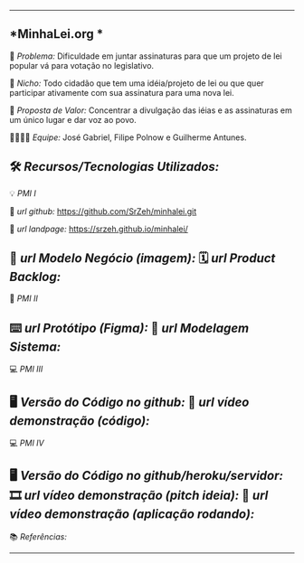-------------------
*MinhaLei.org * 
-------------------
🙁 _*Problema:*_ Dificuldade em juntar assinaturas para que um projeto de lei popular vá para votação no legislativo.

🙂 _*Nicho:*_ Todo cidadão que tem uma idéia/projeto de lei ou que quer participar ativamente com sua assinatura para uma nova lei.

🎁 _*Proposta de Valor:*_ Concentrar a divulgação das iéias e as assinaturas em um único lugar e dar voz ao povo.

🧑‍💻👩‍💻 _*Equipe:*_ José Gabriel, Filipe Polnow e Guilherme Antunes.

🛠️ _*Recursos/Tecnologias Utilizados:*_
-------------------
💡 *PMI I*

🔗 _*url github:*_ https://github.com/SrZeh/minhalei.git

🛬 _*url landpage:*_ https://srzeh.github.io/minhalei/

🤝 _*url Modelo Negócio (imagem):*_
🗓️ _*url Product Backlog:*_
-------------------
📲 *PMI II*

⌨️ _*url Protótipo (Figma):*_
📝 _*url Modelagem Sistema:*_
-------------------
💻 *PMI III*

🖥️ _*Versão do Código no github:*_
🎥 _*url vídeo demonstração (código):*_
-------------------
💻 *PMI IV*

🖥️ _*Versão do Código no github/heroku/servidor:*_
🎞️ _*url vídeo demonstração (pitch ideia):*_
🎥 _*url vídeo demonstração (aplicação rodando):*_
-------------------
📚 *Referências:*

-------------------
